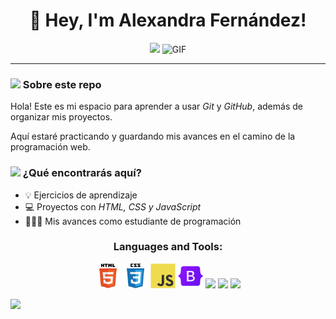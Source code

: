 <h1 align="center">👋 Hey, I'm Alexandra Fernández!</h1>  

<p align="center">
  <img height="50px" src="https://readme-typing-svg.herokuapp.com/?lines=Welcome+to+my+GitHub+Profile!&size=24&color=FF69B4">
  <img height="120px" width="120px" alt="GIF" src="https://media.giphy.com/media/CVtNe84hhYF9u/giphy.gif" />
</p>

---



### <img src="https://media.giphy.com/media/iY8CRBdQXODJSCERIr/giphy.gif" width="35"><b> Sobre este repo </b>
  
Hola! Este es mi espacio para aprender a usar *Git* y *GitHub*, además de organizar mis proyectos.  

Aquí estaré practicando y guardando mis avances en el camino de la programación web.  

### <img src="https://media2.giphy.com/media/QssGEmpkyEOhBCb7e1/giphy.gif?cid=ecf05e47a0n3gi1bfqntqmob8g9aid1oyj2wr3ds3mg700bl&rid=giphy.gif" width ="25"><b> ¿Qué encontrarás aquí?</b>

- 💡 Ejercicios de aprendizaje  
- 💻 Proyectos con *HTML, CSS y JavaScript*
- 👨🏽‍💻 Mis avances como estudiante de programación 


<h3 align="center">Languages and Tools:</h3>

<p align="center"> 
  <img src="https://raw.githubusercontent.com/devicons/devicon/1119b9f84c0290e0f0b38982099a2bd027a48bf1/icons/html5/html5-original-wordmark.svg" width="40px">
  <img src="https://raw.githubusercontent.com/devicons/devicon/1119b9f84c0290e0f0b38982099a2bd027a48bf1/icons/css3/css3-original-wordmark.svg" width="40px">
  <img src="https://raw.githubusercontent.com/devicons/devicon/1119b9f84c0290e0f0b38982099a2bd027a48bf1/icons/javascript/javascript-original.svg" width="40px">
  <img src="https://raw.githubusercontent.com/devicons/devicon/1119b9f84c0290e0f0b38982099a2bd027a48bf1/icons/bootstrap/bootstrap-original.svg" width="40px">
  <img src="https://img.icons8.com/color/48/4a90e2/visual-studio-code-2019.png" width="40px"/>
  <img src="https://img.icons8.com/color/48/4a90e2/git.png" width="40px"/>
  <img src="https://img.icons8.com/fluent/48/4a90e2/github.png" width="40px"/>
</p>


<a href="https://www.youtube.com/watch?v=dQw4w9WgXcQ">
<img src="https://user-images.githubusercontent.com/73097560/115834477-dbab4500-a447-11eb-908a-139a6edaec5c.gif"></a>






